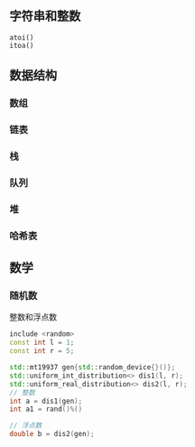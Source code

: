 ## 字符串和整数
```
atoi()
itoa()

```

## 数据结构

### 数组
### 链表
### 栈
### 队列
### 堆
### 哈希表


## 数学
### 随机数

整数和浮点数
```cpp
include <random>
const int l = 1;
const int r = 5;

std::mt19937 gen{std::random_device{}()};
std::uniform_int_distribution<> dis1(l, r);
std::uniform_real_distribution<> dis2(l, r);
// 整数
int a = dis1(gen);
int a1 = rand()%()

// 浮点数
double b = dis2(gen);
```
